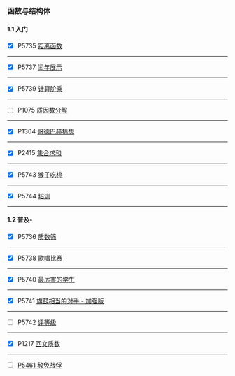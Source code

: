 ### 函数与结构体

#### 1.1 入门



- [x] P5735 [距离函数](https://www.luogu.com.cn/problem/P5735)





------



- [x] P5737 [闰年展示](https://www.luogu.com.cn/problem/P5737)




------



- [x] P5739 [计算阶乘](https://www.luogu.com.cn/problem/P5739)




------



- [ ] P1075 [质因数分解](https://www.luogu.com.cn/problem/P1075)




------



- [x] P1304 [哥德巴赫猜想](https://www.luogu.com.cn/problem/P1304)





------



- [x] P2415 [集合求和](https://www.luogu.com.cn/problem/P2415)





------



- [x] P5743 [猴子吃桃](https://www.luogu.com.cn/problem/P5743)





------



- [x] P5744 [培训](https://www.luogu.com.cn/problem/P5744)






------



#### 1.2 普及-



- [x] P5736 [质数筛](https://www.luogu.com.cn/problem/P5736)







------

- [x] 
  P5738 [歌唱比赛](https://www.luogu.com.cn/problem/P5738)





------



- [x] P5740 [最厉害的学生](https://www.luogu.com.cn/problem/P5740)






------



- [x] P5741 [旗鼓相当的对手 - 加强版](https://www.luogu.com.cn/problem/P5741)






------



- [ ] P5742 [评等级](https://www.luogu.com.cn/problem/P5742)






------

- [x] 
  P1217 [回文质数](https://www.luogu.com.cn/problem/P1217)






------



- [ ] [P5461 赦免战俘](https://www.luogu.com.cn/problem/P5461)

